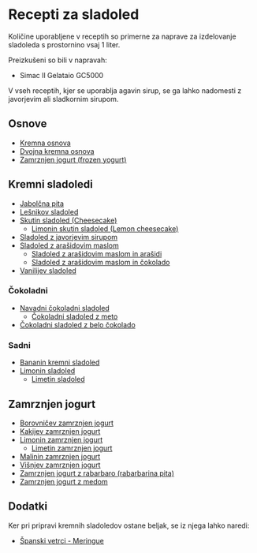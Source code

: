 # Recepti za sladoled

Količine uporabljene v receptih so primerne za naprave za izdelovanje sladoleda s prostornino vsaj 1 liter.

Preizkušeni so bili v napravah:
 * Simac Il Gelataio GC5000
 
V vseh receptih, kjer se uporablja agavin sirup, se ga lahko nadomesti z javorjevim ali sladkornim sirupom.

## Osnove
 * [Kremna osnova](Osnova.md)
 * [Dvojna kremna osnova](OsnovaDvojna.md)
 * [Zamrznjen jogurt (frozen yogurt)](froyo/froyo.md)

## Kremni sladoledi

 * [Jabolčna pita](kremni/jabolcna_pita.md)
 * [Lešnikov sladoled](kremni/lesnikov.md)
 * [Skutin sladoled (Cheesecake)](kremni/skutin.md)
   * [Limonin skutin sladoled (Lemon cheesecake)](kremni/skutin.md#limonin-skutin-sladoled-lemon-cheesecake)
 * [Sladoled z javorjevim sirupom](kremni/javorjev_sirup.md)
 * [Sladoled z arašidovim maslom](arasidi/arasidovo_maslo.md)
   * [Sladoled z arašidovim maslom in arašidi](arasidi/arasidovo_maslo.md#sladoled-z-ara%C5%A1idovim-maslom-in-ara%C5%A1idi)
   * [Sladoled z arašidovim maslom in čokolado](arasidi/arasidovo_maslo.md#sladoled-z-ara%C5%A1idovim-maslom-in-%C4%8Dokolado)
 * [Vanilijev sladoled](kremni/vanilija.md)

### Čokoladni
 * [Navadni čokoladni sladoled](coko/Coko.md)
   * [Čokoladni sladoled z meto](coko/Coko.md#%C4%8Cokoladni-sladoled-z-meto-after-eight)
 * [Čokoladni sladoled z belo čokolado](coko/bela.md)

### Sadni
 * [Bananin kremni sladoled](sadni/bananin.md)
 * [Limonin sladoled](sadni/limonin.md)
   * [Limetin sladoled](sadni/limonin.md#limetin-sladoled)

## Zamrznjen jogurt
 * [Borovničev zamrznjen jogurt](froyo/borovnicev.md)
 * [Kakijev zamrznjen jogurt](froyo/kakijev.md)
 * [Limonin zamrznjen jogurt](froyo/limonin.md)
   * [Limetin zamrznjen jogurt](froyo/limonin.md#limetin-zamrznjen-jogurt)
 * [Malinin zamrznjen jogurt](froyo/malinin.md)
 * [Višnjev zamrznjen jogurt](froyo/visnjev.md)
 * [Zamrznjen jogurt z rabarbaro (rabarbarina pita)](froyo/rabarbara.md)
 * [Zamrznjen jogurt z medom](froyo/med.md)

## Dodatki

Ker pri pripravi kremnih sladoledov ostane beljak, se iz njega lahko naredi:

 * [Španski vetrci - Meringue](dodatki/meringue.md)
